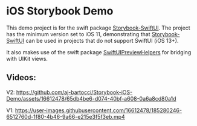 #  iOS Storybook Demo

This demo project is for the swift package [Storybook-SwiftUI](https://github.com/aj-bartocci/Storybook-SwiftUI). The project has the minimum version set to iOS 11, demonstrating that [Storybook-SwiftUI](https://github.com/aj-bartocci/Storybook-SwiftUI) can be used in projects that do not support SwiftUI (iOS 13+). 

It also makes use of the swift package [SwiftUIPreviewHelpers](https://github.com/aj-bartocci/SwiftUIPreviewHelpers) for bridging with UIKit views. 

## Videos: 

V2: 
https://github.com/aj-bartocci/Storybook-iOS-Demo/assets/16612478/65db4be6-d074-40bf-a608-0a6a8cd80a1d

V1: 
https://user-images.githubusercontent.com/16612478/185280246-6512760d-1f80-4b46-9a66-e215e3f5f3eb.mp4

